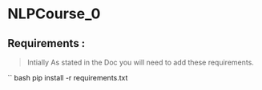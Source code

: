 # NLPCourse_0

## Requirements :

> Intially As stated in the Doc you will need to add these requirements.

`` bash
pip install -r requirements.txt
